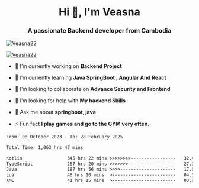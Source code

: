 <h1 align="center">Hi 👋, I'm Veasna</h1>
<h3 align="center">A passionate Backend developer from Cambodia</h3>

<p align="left"> <img src="https://komarev.com/ghpvc/?username=Veasna22&label=Profile%20views&color=0e75b6&style=flat" alt="Veasna22" /> </p>

<p align="left"> <a href="https://github.com/ryo-ma/github-profile-trophy"><img src="https://github-profile-trophy.vercel.app/?username=veasna22&theme=dracula" alt="Veasna22" /></a> </p>

- 🔭 I’m currently working on **Backend Project**

- 🌱 I’m currently learning **Java SpringBoot , Angular And React**

- 👯 I’m looking to collaborate on **Advance Security and Frontend**

- 🤝 I’m looking for help with **My backend Skills**

- 💬 Ask me about **springboot, java**

- ⚡ Fun fact **I play games and go to the GYM very often.**

<!--START_SECTION:waka-->

```txt
From: 08 October 2023 - To: 28 February 2025

Total Time: 1,063 hrs 47 mins

Kotlin                 345 hrs 22 mins >>>>>>>>-----------------   32.47 %
TypeScript             287 hrs 20 mins >>>>>>>------------------   27.01 %
Java                   187 hrs 56 mins >>>>---------------------   17.67 %
Lua                    48 hrs 10 mins  >------------------------   04.53 %
XML                    41 hrs 15 mins  >------------------------   03.88 %
```

<!--END_SECTION:waka-->
